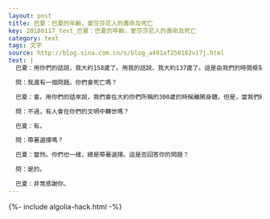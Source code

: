```yaml
---
layout: post
title: 巴夏：巴夏的年齡，愛莎莎尼人的壽命及死亡
key: 20180117_text_巴夏：巴夏的年齡，愛莎莎尼人的壽命及死亡
category: text
tags: 文字
source: http://blog.sina.com.cn/s/blog_a491af250102vi7j.html
text: |
  巴夏：用你們的話說，我大約158歲了。用我的話說，我大約137歲了。這是由我們的時間框架的差異造成的。（譯註：根據對話發生的時間，2015年的時候，在我們看來Bashar已經187歲了。）

  問：我還有一個問題。你們會死亡嗎？

  巴夏：會。用你們的話來說，我們會在大約你們所稱的300歲的時候離開身體。但是，當我們離開身體的時候，我們並不是因為你們所稱的年紀大了而離開，或者因為疾病、遭遇災難而離開，而是因為繼續前行的時機到了，要去其他地方並以其他方式擴展的時機到了。當我們離開身體後，身體會立即轉換回它所來自的那個世界的能量。從這個意義上來說，身體並沒有腐爛，除了你們可能會說的非常快的（腐爛）形式外。

  問：不過，有人會在你們的文明中轉世嗎？

  巴夏：有。

  問：帶著選擇嗎？

  巴夏：當然。你們也一樣，總是帶著選擇。這是否回答你的問題？

  問：是的。

  巴夏：非常感謝你。
---
```


{%- include algolia-hack.html -%}
